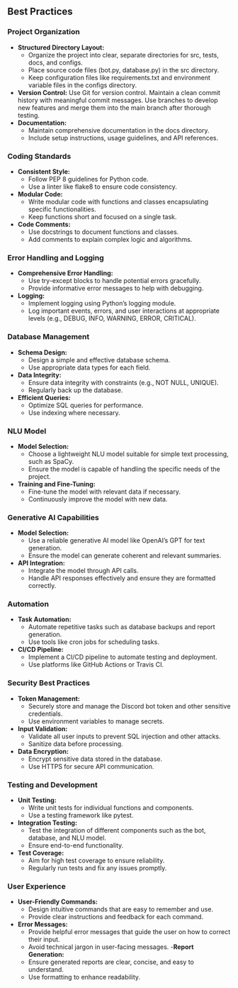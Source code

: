 ## Best Practices
### Project Organization
- **Structured Directory Layout:**
  - Organize the project into clear, separate directories for src, tests, docs, and configs.
  - Place source code files (bot.py, database.py) in the src directory.
  - Keep configuration files like requirements.txt and environment variable files in the configs directory.
- **Version Control:**
Use Git for version control.
Maintain a clean commit history with meaningful commit messages.
Use branches to develop new features and merge them into the main branch after thorough testing.
- **Documentation:**
  - Maintain comprehensive documentation in the docs directory.
  - Include setup instructions, usage guidelines, and API references.

### Coding Standards
- **Consistent Style:**
  - Follow PEP 8 guidelines for Python code.
  - Use a linter like flake8 to ensure code consistency.
- **Modular Code:**
  - Write modular code with functions and classes encapsulating specific functionalities.
  - Keep functions short and focused on a single task.
- **Code Comments:**
  - Use docstrings to document functions and classes.
  - Add comments to explain complex logic and algorithms.

### Error Handling and Logging
- **Comprehensive Error Handling:**
  - Use try-except blocks to handle potential errors gracefully.
  - Provide informative error messages to help with debugging.
- **Logging:**
  - Implement logging using Python’s logging module.
  - Log important events, errors, and user interactions at appropriate levels (e.g., DEBUG, INFO, WARNING, ERROR, CRITICAL).

### Database Management
- **Schema Design:**
  - Design a simple and effective database schema.
  - Use appropriate data types for each field.
- **Data Integrity:**
  - Ensure data integrity with constraints (e.g., NOT NULL, UNIQUE).
  - Regularly back up the database.
- **Efficient Queries:**
  - Optimize SQL queries for performance.
  - Use indexing where necessary.

### NLU Model
- **Model Selection:**
  - Choose a lightweight NLU model suitable for simple text processing, such as SpaCy.
  - Ensure the model is capable of handling the specific needs of the project.
- **Training and Fine-Tuning:**
  - Fine-tune the model with relevant data if necessary.
  - Continuously improve the model with new data.

### Generative AI Capabilities
- **Model Selection:**
  - Use a reliable generative AI model like OpenAI’s GPT for text generation.
  - Ensure the model can generate coherent and relevant summaries.
- **API Integration:**
  - Integrate the model through API calls.
  - Handle API responses effectively and ensure they are formatted correctly.

### Automation
- **Task Automation:**
  - Automate repetitive tasks such as database backups and report generation.
  - Use tools like cron jobs for scheduling tasks.
- **CI/CD Pipeline:**
  - Implement a CI/CD pipeline to automate testing and deployment.
  - Use platforms like GitHub Actions or Travis CI.

### Security Best Practices
- **Token Management:**
  - Securely store and manage the Discord bot token and other sensitive credentials.
  - Use environment variables to manage secrets.
- **Input Validation:**
  - Validate all user inputs to prevent SQL injection and other attacks.
  - Sanitize data before processing.
- **Data Encryption:**
  - Encrypt sensitive data stored in the database.
  - Use HTTPS for secure API communication.

### Testing and Development
- **Unit Testing:**
  - Write unit tests for individual functions and components.
  - Use a testing framework like pytest.
- **Integration Testing:**
  - Test the integration of different components such as the bot, database, and NLU model.
  - Ensure end-to-end functionality.
- **Test Coverage:**
  - Aim for high test coverage to ensure reliability.
  - Regularly run tests and fix any issues promptly.

### User Experience
- **User-Friendly Commands:**
  - Design intuitive commands that are easy to remember and use.
  - Provide clear instructions and feedback for each command.
- **Error Messages:**
  - Provide helpful error messages that guide the user on how to correct their input.
  - Avoid technical jargon in user-facing messages.
-**Report Generation:**
  - Ensure generated reports are clear, concise, and easy to understand.
  - Use formatting to enhance readability.
